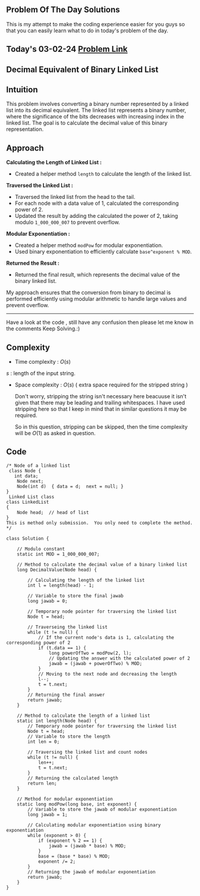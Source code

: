 ## Problem Of The Day Solutions

This is my attempt to make the coding experience easier for you guys so that you can easily learn what to do in today's problem of the day.

## Today's 03-02-24 [Problem Link](https://www.geeksforgeeks.org/problems/decimal-equivalent-of-binary-linked-list/1)
## Decimal Equivalent of Binary Linked List

## Intuition

This problem involves converting a binary number represented by a linked list into its decimal equivalent. The linked list represents a binary number, where the significance of the bits decreases with increasing index in the linked list. The goal is to calculate the decimal value of this binary representation.

## Approach

**Calculating the Length of Linked List :**
   - Created a helper method `length` to calculate the length of the linked list.

**Traversed the Linked List :**
   - Traversed the linked list from the head to the tail.
   - For each node with a data value of 1, calculated the corresponding power of 2.
   - Updated the result by adding the calculated the power of 2, taking modulo `1_000_000_007` to prevent overflow.

**Modular Exponentiation :**
   - Created a helper method `modPow` for modular exponentiation.
   - Used binary exponentiation to efficiently calculate `base^exponent % MOD`.

**Returned the Result :**
   - Returned the final result, which represents the decimal value of the binary linked list.

My approach ensures that the conversion from binary to decimal is performed efficiently using modular arithmetic to handle large values and prevent overflow.

---
Have a look at the code , still have any confusion then please let me know in the comments
Keep Solving.:)

## Complexity
- Time complexity : $O(s)$
<!-- Add your time complexity here, e.g. $$O())$$ -->
$s$ :  length of the input string.

- Space complexity : $O(s)$ ( extra space required for the stripped string )
  
  Don't worry, stripping the string isn't necessary here beacuuse it isn't given that there may be leading and trailing whitespaces.
  I have used stripping here so that I keep in mind that in similar questions it may be required.

  So in this question, stripping can be skipped, then the time complexity will be $O(1)$ as asked in question.
<!-- Add your space complexity here, e.g. $$O(n)$$ -->

## Code 
```
/* Node of a linked list
 class Node {
   int data;
    Node next;
    Node(int d)  { data = d;  next = null; }
}
 Linked List class
class LinkedList
{
    Node head;  // head of list
}
This is method only submission.  You only need to complete the method. */

class Solution {
    
    // Modulo constant
    static int MOD = 1_000_000_007;

    // Method to calculate the decimal value of a binary linked list
    long DecimalValue(Node head) {
       
        // Calculating the length of the linked list
        int l = length(head) - 1;
        
        // Variable to store the final jawab
        long jawab = 0;
        
        // Temporary node pointer for traversing the linked list
        Node t = head;

        // Traverseing the linked list
        while (t != null) {
            // If the current node's data is 1, calculating the corresponding power of 2
            if (t.data == 1) {
                long powerOfTwo = modPow(2, l);
                // Updating the answer with the calculated power of 2
                jawab = (jawab + powerOfTwo) % MOD;
            }
            // Moving to the next node and decreasing the length
            l--;
            t = t.next;
        }
        // Returning the final answer
        return jawab;
    }

    // Method to calculate the length of a linked list
    static int length(Node head) {
        // Temporary node pointer for traversing the linked list
        Node t = head;
        // Variable to store the length
        int len = 0;
        
        // Traversing the linked list and count nodes
        while (t != null) {
            len++;
            t = t.next;
        }
        // Returning the calculated length
        return len;
    }

    // Method for modular exponentiation
    static long modPow(long base, int exponent) {
        // Variable to store the jawab of modular exponentiation
        long jawab = 1;
        
        // Calculating modular exponentiation using binary exponentiation
        while (exponent > 0) {
            if (exponent % 2 == 1) {
                jawab = (jawab * base) % MOD;
            }
            base = (base * base) % MOD;
            exponent /= 2;
        }
        // Returning the jawab of modular exponentiation
        return jawab;
    }
}
```

